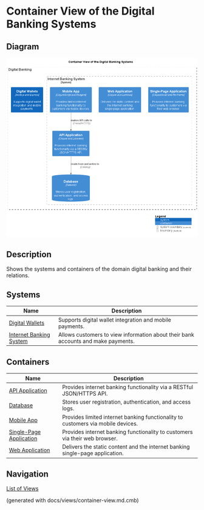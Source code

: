 # Container View of the Digital Banking Systems

## Diagram
![Container View of the Digital Banking Systems](../../mybank/digital-banking/container-view.png)

## Description
Shows the systems and containers of the domain digital banking and their relations.
## Systems
| Name | Description |
|---|---|
| [Digital Wallets](../../mybank/digital-banking/digital-wallets-system.md) | Supports digital wallet integration and mobile payments. |
| [Internet Banking System](../../mybank/digital-banking/internet-banking-system/internet-banking-system.md) | Allows customers to view information about their bank accounts and make payments. |
## Containers
| Name | Description |
|---|---|
| [API Application](../../mybank/digital-banking/internet-banking-system/api-application.md) | Provides internet banking functionality via a RESTful JSON/HTTPS API. |
| [Database](../../mybank/digital-banking/internet-banking-system/database.md) | Stores user registration, authentication, and access logs. |
| [Mobile App](../../mybank/digital-banking/internet-banking-system/mobile-app.md) | Provides limited internet banking functionality to customers via mobile devices. |
| [Single-Page Application](../../mybank/digital-banking/internet-banking-system/single-page-app.md) | Provides internet banking functionality to customers via their web browser. |
| [Web Application](../../mybank/digital-banking/internet-banking-system/web-app.md) | Delivers the static content and the internet banking single-page application. |


## Navigation
[List of Views](../../views.md)

(generated with docs/views/container-view.md.cmb)
